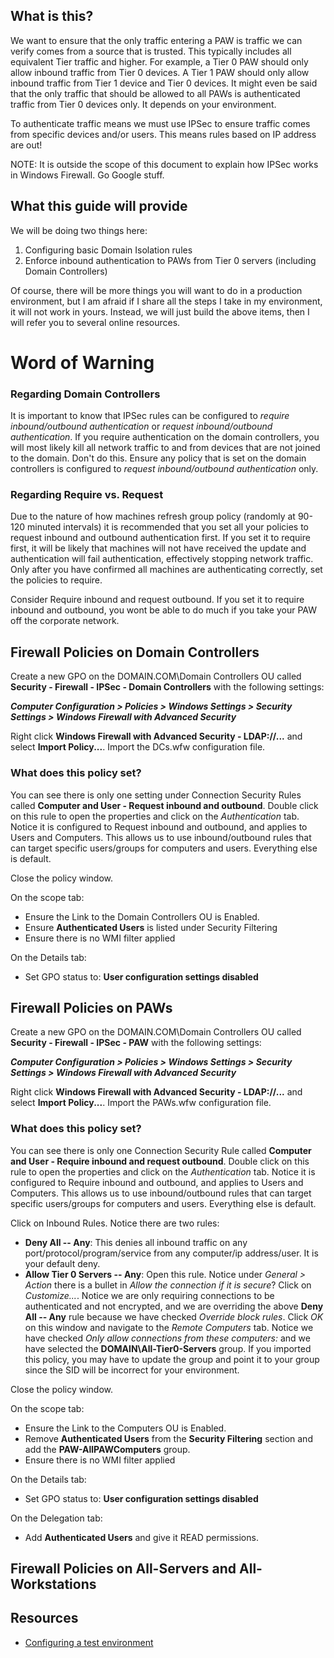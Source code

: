 ## What is this?
We want to ensure that the only traffic entering a PAW is traffic we can verify comes from a source that is trusted.  This typically includes all equivalent Tier traffic and higher.  For example, a Tier 0 PAW should only allow inbound traffic from Tier 0 devices.  A Tier 1 PAW should only allow inbound traffic from Tier 1 device and Tier 0 devices.  It might even be said that the only traffic that should be allowed to all PAWs is authenticated traffic from Tier 0 devices only.  It depends on your environment.

To authenticate traffic means we must use IPSec to ensure traffic comes from specific devices and/or users.  This means rules based on IP address are out!

NOTE: It is outside the scope of this document to explain how IPSec works in Windows Firewall.  Go Google stuff.

## What this guide will provide
We will be doing two things here:
1. Configuring basic Domain Isolation rules
2. Enforce inbound authentication to PAWs from Tier 0 servers (including Domain Controllers)

Of course, there will be more things you will want to do in a production environment, but I am afraid if I share all the steps I take in my environment, it will not work in yours.  Instead, we will just build the above items, then I will refer you to several online resources.

# Word of Warning

### Regarding Domain Controllers
It is important to know that IPSec rules can be configured to *require inbound/outbound authentication* or *request inbound/outbound authentication*.  If you require authentication on the domain controllers, you will most likely kill all network traffic to and from devices that are not joined to the domain.  Don't do this.  Ensure any policy that is set on the domain controllers is configured to *request inbound/outbound authentication* only.

### Regarding Require vs. Request
Due to the nature of how machines refresh group policy (randomly at 90-120 minuted intervals) it is recommended that you set all your policies to request inbound and outbound authentication first.  If you set it to require first, it will be likely that machines will not have received the update and authentication will fail authentication, effectively stopping network traffic.  Only after you have confirmed all machines are authenticating correctly, set the policies to require.  

Consider Require inbound and request outbound.  If you set it to require inbound and outbound, you wont be able to do much if you take your PAW off the corporate network.

## Firewall Policies on Domain Controllers

Create a new GPO on the DOMAIN.COM\Domain Controllers OU called **Security - Firewall - IPSec - Domain Controllers** with the following settings:

***Computer Configuration > Policies > Windows Settings > Security Settings > Windows Firewall with Advanced Security***

Right click **Windows Firewall with Advanced Security - LDAP://...** and select **Import Policy...**.  Import the DCs.wfw configuration file.

### What does this policy set?  

You can see there is only one setting under Connection Security Rules called **Computer and User - Request inbound and outbound**.  Double click on this rule to open the properties and click on the *Authentication* tab.  Notice it is configured to Request inbound and outbound, and applies to Users and Computers.  This allows us to use inbound/outbound rules that can target specific users/groups for computers and users.  Everything else is default.

Close the policy window.

On the scope tab:
* Ensure the Link to the Domain Controllers OU is Enabled.
* Ensure **Authenticated Users** is listed under Security Filtering
* Ensure there is no WMI filter applied

On the Details tab:
* Set GPO status to: **User configuration settings disabled**

## Firewall Policies on PAWs
Create a new GPO on the DOMAIN.COM\Domain Controllers OU called **Security - Firewall - IPSec - PAW** with the following settings:

***Computer Configuration > Policies > Windows Settings > Security Settings > Windows Firewall with Advanced Security***

Right click **Windows Firewall with Advanced Security - LDAP://...** and select **Import Policy...**.  Import the PAWs.wfw configuration file.

### What does this policy set?  

You can see there is only one Connection Security Rule called **Computer and User - Require inbound and request outbound**.  Double click on this rule to open the properties and click on the *Authentication* tab.  Notice it is configured to Require inbound and outbound, and applies to Users and Computers.  This allows us to use inbound/outbound rules that can target specific users/groups for computers and users.  Everything else is default.

Click on Inbound Rules.  Notice there are two rules:
* **Deny All -- Any**: This denies all inbound traffic on any port/protocol/program/service from any computer/ip address/user.  It is your default deny.
* **Allow Tier 0 Servers -- Any**: Open this rule. Notice under *General > Action* there is a bullet in *Allow the connection if it is secure*?  Click on *Customize...*.  Notice we are only requiring connections to be authenticated and not encrypted, and we are overriding the above **Deny All -- Any** rule because we have checked *Override block rules*.  Click *OK* on this window and navigate to the *Remote Computers* tab.  Notice we have checked *Only allow connections from these computers:* and we have selected the **DOMAIN\All-Tier0-Servers** group.  If you imported this policy, you may have to update the group and point it to your group since the SID will be incorrect for your environment.

Close the policy window.

On the scope tab:
* Ensure the Link to the Computers OU is Enabled.
* Remove **Authenticated Users** from the **Security Filtering** section and add the **PAW-AllPAWComputers** group.
* Ensure there is no WMI filter applied

On the Details tab:
* Set GPO status to: **User configuration settings disabled**

On the Delegation tab:
* Add **Authenticated Users** and give it READ permissions.

## Firewall Policies on All-Servers and All-Workstations


## Resources
* [Configuring a test environment](https://docs.microsoft.com/en-us/previous-versions/windows/it-pro/windows-server-2008-R2-and-2008/cc754522%28v%3dws.10%29)